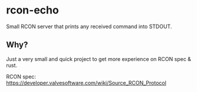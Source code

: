 # rcon-echo

Small RCON server that prints any received command into STDOUT.

## Why?

Just a very small and quick project to get more experience on RCON spec & rust.

RCON spec: https://developer.valvesoftware.com/wiki/Source_RCON_Protocol
